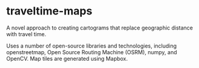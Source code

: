 # traveltime-maps
A novel approach to creating cartograms that replace geographic distance with travel time.

Uses a number of open-source libraries and technologies, including openstreetmap, Open Source Routing Machine (OSRM), numpy, and OpenCV. Map tiles are generated using Mapbox.
